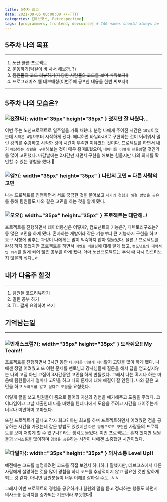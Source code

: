 ```yaml
---
title: 5주차 회고
date: 2021-09-05 00:00:00 +/-TTTT
categories: [데브코스, Retrospective]
tags: [programmers, frontend, devcourse] # TAG names should always be lowercase
---
```


## 5주차 나의 목표

---

1. ~~노션 클론 프로젝트~~
2. 운동하기(턱걸이 바 사서 해보까..?)
3. ~~팀원들의 코드 리뷰하기(다양한 사람들의 코드를 보며 배워보자!)~~
4. 프로그래머스 웹 데브매칭(이번주에 공부한 내용을 한번 써보자!)

---

## 5주차 나의 모습은?

### ![졌잘싸](https://noticon-static.tammolo.com/dgggcrkxq/image/upload/v1604312942/noticon/hilj9cdgj1ceedjexccc.gif){: width="35px" height="35px" } 졌지만 잘 싸웠다...

이번 주는 노션프로젝트로 일주일을 가득 채웠다. 분명 나에게 주어진 시간은 `10일`이었는데 `시작은 4일차`부터 시작하게 됐다. 왜냐하면 바닐라JS로 구현하는 것이 어려워서 밀린 강의를 수강하고 시작한 것이 시간이 부족한 이유였던 것이다. 프로젝트를 하면서 내가 `예상하는 상황을 구현`해보는 것이 매우 흥미로웠으며, `데이터를 어떻게 핸들링`할 것인가를 많이 고민했다. 마감날에는 2시간만 자면서 구현을 해보는 힘들지만 나의 의지를 확인할 수 있는 경험을 했다.🤣

### ![엥?](https://noticon-static.tammolo.com/dgggcrkxq/image/upload/v1604313068/noticon/slgr5mvfizcgaumux3yw.gif){: width="35px" height="35px" } 나만의 고민 = 다른 사람의 고민

나는 프로젝트를 진행하면서 서로 궁금한 것을 물어보고 `자기의 경험과 해결 방법을 공유`를 통해 팀원들도 나와 같은 고민을 하는 것을 알게 됐다.

### ![오오](https://noticon-static.tammolo.com/dgggcrkxq/image/upload/v1615531502/noticon/geqiddevnvqmjwyggmp7.gif){: width="35px" height="35px" } 프로젝트는 대단해..!

프로젝트를 진행하면서 데이터통신은 어떻게?, 컴포넌트의 기능은?, 디렉토리구조는? 등 많은 고민을 하게 됐다. 혼자하는 개발이라 작은 기능부터 큰 기능까지 구현을 하고 요구 사항에 맞추는 과정이 나에게는 많이 익숙하지 않아 힘들었다. 물론..! 프로젝트를 완성 하지 못했지만 프로젝트를 하면서 `이벤트 버블링`에 대해 알게 됐고, `컴포넌트의 대략적인 위치`를 알게 되어 많은 공부를 하게 됐다. 아마 노션프로젝트는 추석 때 다시 건드려보지 않을까 싶다..ㅎ

## 내가 다음주 할것

---

1. 팀원들 코드리뷰하기
2. 밀린 공부 하기
3. TIL 짧게 요약하여 쓰기

## 기억남는일

---

### ![번개스크럼?](https://noticon-static.tammolo.com/dgggcrkxq/image/upload/v1567661387/noticon/zujqqm5y9jxcculmf2fe.gif){: width="35px" height="35px" } 도와줘요!! My Team!!

프로젝트를 진행하면서 3시간 동안 `데이터를 어떻게 제어`할지 고민을 많이 하게 됐다. 나에겐 정말 어려웠고 또 이런 문제를 맨토님과 강사님들께 질문을 해서 답을 얻고싶지않는 나의 고집 아닌 고집이 3시간동안 고민을 하게 만들었다. 그래서 나는 혹시나 하는 마음에 팀원들에게 얼마나 고민을 하고 나의 문제에 대해 해결이 잘 안된다. 나와 같은 고민을 하고 `노하우를 알고 싶다고 도움`을 요청했다.

이렇게 글을 쓰고 팀원들이 줌으로 들어와 자신의 경험을 얘기해주고 도움을 주었다. 코어타임이고 그날 제출인데 다들 바빴을 텐데 나에게 도움을 주려고 시간을 내어주는게 너무나 미안하며 고마웠다.

또한 프로젝트가 끝나고 각자 회고? 아닌 회고를 하며 프로젝트하면서 어려웠던 점을 공유하는 시간을 가졌는데 같은 방법도 있었지만 `다른 방법으로도 구현`한 사람들의 프로젝트를 보며 저렇게 할 수 있구나? 라는 생각도 들었다. 이번 프로젝트는 혼자 했지만 팀원들과 `의사소통`을 많이하며 `경험을 공유`하는 시간이 나에겐 소중했던 시간이었다.

### ![다알아](https://noticon-static.tammolo.com/dgggcrkxq/image/upload/v1616137592/noticon/mllppshbmymxfgbm1jod.gif){: width="35px" height="35px" } 의사소통 Level Up!!

예전에는 코드를 설명하려면 코드를 직접 보면서 하나하나 말했지만, 데브코스에서 다른 사람에게 설명하는 것을 많이 경험을 하니 코드를 추상적이지 않고 필요한 것만 말하게 되는 것 같다. 아니면 팀원분들이 너무 이해를 잘하실 수도..ㅎㅎ

그래서 이번 프로젝트의 경험을 공유하거나 팀원의 말을 듣고 정리하는 행동도 하면서 의사소통 능력치를 증가되는 기분이라 뿌듯했다🥰
